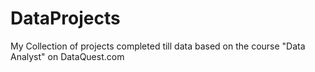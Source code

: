 # DataProjects
My Collection of projects completed till data based on the course "Data Analyst" on DataQuest.com
